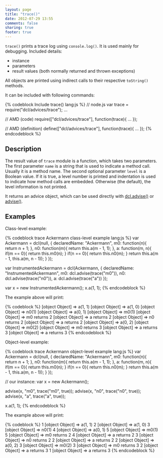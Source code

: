 ```yaml
---
layout: page
title: "trace()"
date: 2012-07-29 13:55
comments: false
sharing: true
footer: true
---
```


`trace()` prints a trace log using `console.log()`. It is used mainly for debugging.
Included details:

* instance
* parameters
* result values (both normally returned and thrown exceptions)

All objects are printed using indirect calls to their respective `toString()` methods.

It can be included with following commands:

{% codeblock Include trace() lang:js %}
// node.js
var trace = require("dcl/advices/trace");
...

// AMD (code)
require(["dcl/advices/trace"], function(trace){
  ...
});

// AMD (definition)
define(["dcl/advices/trace"], function(trace){
  ...
});
{% endcodeblock %}

## Description

The result value of `trace` module is a function, which takes two parameters.
The first parameter `name` is a string that is used to indicate a method call.
Usually it is a method name. The second optional parameter `level` is
a Boolean value. If it is true, a level number is printed and indentation is used
to indicate how method calls are embedded. Otherwise (the default), the level
information is not printed.

It returns an advice object, which can be used directly with
[dcl.advise()](/docs/dcl_js/advise) or [advise()](/docs/advise_js/advise).

## Examples

Class-level example:

{% codeblock trace Ackermann class-level example lang:js %}
var Ackermann = dcl(null, {
  declaredName: "Ackermann",
  m0: function(n){
    return n + 1;
  },
  n0: function(m){
    return this.a(m - 1, 1);
  },
  a: function(m, n){
    if(m == 0){
      return this.m0(n);
    }
    if(n == 0){
      return this.n0(m);
    }
    return this.a(m - 1, this.a(m, n - 1));
  }
});

var InstrumentedAckermann = dcl(Ackermann, {
  declaredName: "InstrumentedAckermann",
  m0: dcl.advise(trace("m0")),
  n0: dcl.advise(trace("n0")),
  a:  dcl.advise(trace("a"))
});

var x = new InstrumentedAckermann();
x.a(1, 1);
{% endcodeblock %}

The example above will print:

{% codeblock %}
[object Object] => a(1, 1)
[object Object] => a(1, 0)
[object Object] => n0(1)
[object Object] => a(0, 1)
[object Object] => m0(1)
[object Object] => m0 returns 2
[object Object] => a returns 2
[object Object] => n0 returns 2
[object Object] => a returns 2
[object Object] => a(0, 2)
[object Object] => m0(2)
[object Object] => m0 returns 3
[object Object] => a returns 3
[object Object] => a returns 3
{% endcodeblock %}

Object-level example:

{% codeblock trace Ackermann object-level example lang:js %}
var Ackermann = dcl(null, {
  declaredName: "Ackermann",
  m0: function(n){
    return n + 1;
  },
  n0: function(m){
    return this.a(m - 1, 1);
  },
  a: function(m, n){
    if(m == 0){
      return this.m0(n);
    }
    if(n == 0){
      return this.n0(m);
    }
    return this.a(m - 1, this.a(m, n - 1));
  }
});

// our instance:
var x = new Ackermann();

advise(x, "m0", trace("m0", true));
advise(x, "n0", trace("n0", true));
advise(x, "a",  trace("a",  true));

x.a(1, 1);
{% endcodeblock %}

The example above will print:

{% codeblock %}
1 [object Object] => a(1, 1)
2   [object Object] => a(1, 0)
3     [object Object] => n0(1)
4       [object Object] => a(0, 1)
5         [object Object] => m0(1)
5         [object Object] => m0 returns 2
4       [object Object] => a returns 2
3     [object Object] => n0 returns 2
2   [object Object] => a returns 2
2   [object Object] => a(0, 2)
3     [object Object] => m0(2)
3     [object Object] => m0 returns 3
2   [object Object] => a returns 3
1 [object Object] => a returns 3
{% endcodeblock %}
